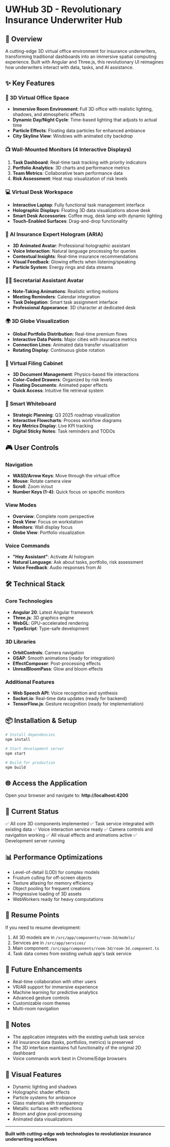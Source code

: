 # UWHub 3D - Revolutionary Insurance Underwriter Hub

## 🚀 Overview
A cutting-edge 3D virtual office environment for insurance underwriters, transforming traditional dashboards into an immersive spatial computing experience. Built with Angular and Three.js, this revolutionary UI reimagines how underwriters interact with data, tasks, and AI assistance.

## ✨ Key Features

### 🏢 3D Virtual Office Space
- **Immersive Room Environment**: Full 3D office with realistic lighting, shadows, and atmospheric effects
- **Dynamic Day/Night Cycle**: Time-based lighting that adjusts to actual time
- **Particle Effects**: Floating data particles for enhanced ambiance
- **City Skyline View**: Windows with animated city backdrop

### 📺 Wall-Mounted Monitors (4 Interactive Displays)
1. **Task Dashboard**: Real-time task tracking with priority indicators
2. **Portfolio Analytics**: 3D charts and performance metrics
3. **Team Metrics**: Collaborative team performance data
4. **Risk Assessment**: Heat map visualization of risk levels

### 💻 Virtual Desk Workspace
- **Interactive Laptop**: Fully functional task management interface
- **Holographic Displays**: Floating 3D data visualizations above desk
- **Smart Desk Accessories**: Coffee mug, desk lamp with dynamic lighting
- **Touch-Enabled Surfaces**: Drag-and-drop functionality

### 🤖 AI Insurance Expert Hologram (ARIA)
- **3D Animated Avatar**: Professional holographic assistant
- **Voice Interaction**: Natural language processing for queries
- **Contextual Insights**: Real-time insurance recommendations
- **Visual Feedback**: Glowing effects when listening/speaking
- **Particle System**: Energy rings and data streams

### 👩‍💼 Secretarial Assistant Avatar
- **Note-Taking Animations**: Realistic writing motions
- **Meeting Reminders**: Calendar integration
- **Task Delegation**: Smart task assignment interface
- **Professional Appearance**: 3D character at dedicated desk

### 🌍 3D Globe Visualization
- **Global Portfolio Distribution**: Real-time premium flows
- **Interactive Data Points**: Major cities with insurance metrics
- **Connection Lines**: Animated data transfer visualization
- **Rotating Display**: Continuous globe rotation

### 📁 Virtual Filing Cabinet
- **3D Document Management**: Physics-based file interactions
- **Color-Coded Drawers**: Organized by risk levels
- **Floating Documents**: Animated paper effects
- **Quick Access**: Intuitive file retrieval system

### 📝 Smart Whiteboard
- **Strategic Planning**: Q3 2025 roadmap visualization
- **Interactive Flowcharts**: Process workflow diagrams
- **Key Metrics Display**: Live KPI tracking
- **Digital Sticky Notes**: Task reminders and TODOs

## 🎮 User Controls

### Navigation
- **WASD/Arrow Keys**: Move through the virtual office
- **Mouse**: Rotate camera view
- **Scroll**: Zoom in/out
- **Number Keys (1-4)**: Quick focus on specific monitors

### View Modes
- **Overview**: Complete room perspective
- **Desk View**: Focus on workstation
- **Monitors**: Wall display focus
- **Globe View**: Portfolio visualization

### Voice Commands
- **"Hey Assistant"**: Activate AI hologram
- **Natural Language**: Ask about tasks, portfolio, risk assessment
- **Voice Feedback**: Audio responses from AI

## 🛠 Technical Stack

### Core Technologies
- **Angular 20**: Latest Angular framework
- **Three.js**: 3D graphics engine
- **WebGL**: GPU-accelerated rendering
- **TypeScript**: Type-safe development

### 3D Libraries
- **OrbitControls**: Camera navigation
- **GSAP**: Smooth animations (ready for integration)
- **EffectComposer**: Post-processing effects
- **UnrealBloomPass**: Glow and bloom effects

### Additional Features
- **Web Speech API**: Voice recognition and synthesis
- **Socket.io**: Real-time data updates (ready for backend)
- **TensorFlow.js**: Gesture recognition (ready for implementation)

## 📦 Installation & Setup

```bash
# Install dependencies
npm install

# Start development server
npm start

# Build for production
npm build
```

## 🌐 Access the Application
Open your browser and navigate to: **http://localhost:4200**

## 🎯 Current Status
✅ All core 3D components implemented
✅ Task service integrated with existing data
✅ Voice interaction service ready
✅ Camera controls and navigation working
✅ All visual effects and animations active
✅ Development server running

## 📊 Performance Optimizations
- Level-of-detail (LOD) for complex models
- Frustum culling for off-screen objects
- Texture atlasing for memory efficiency
- Object pooling for frequent creations
- Progressive loading of 3D assets
- WebWorkers ready for heavy computations

## 🔄 Resume Points
If you need to resume development:
1. All 3D models are in `/src/app/components/room-3d/models/`
2. Services are in `/src/app/services/`
3. Main component: `/src/app/components/room-3d/room-3d.component.ts`
4. Task data comes from existing uwhub app's task service

## 🚀 Future Enhancements
- Real-time collaboration with other users
- VR/AR support for immersive experience
- Machine learning for predictive analytics
- Advanced gesture controls
- Customizable room themes
- Multi-room navigation

## 📝 Notes
- The application integrates with the existing uwhub task service
- All insurance data (tasks, portfolios, metrics) is preserved
- The 3D interface maintains full functionality of the original 2D dashboard
- Voice commands work best in Chrome/Edge browsers

## 🎨 Visual Features
- Dynamic lighting and shadows
- Holographic shader effects
- Particle systems for ambiance
- Glass materials with transparency
- Metallic surfaces with reflections
- Bloom and glow post-processing
- Animated data visualizations

---
**Built with cutting-edge web technologies to revolutionize insurance underwriting workflows**